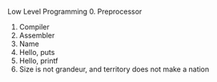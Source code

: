 Low Level Programming
0. Preprocessor
1. Compiler
2. Assembler
3. Name
4. Hello, puts 
5. Hello, printf
6. Size is not grandeur, and territory does not make a nation 
